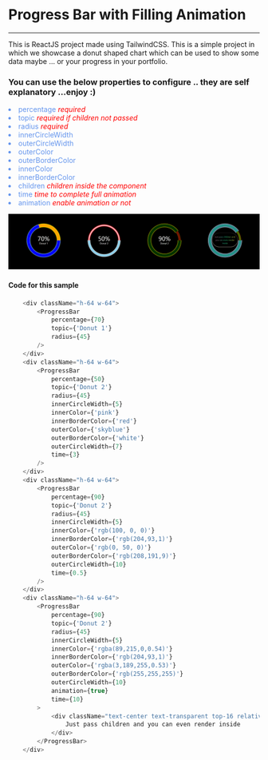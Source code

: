 # Progress Bar with Filling Animation
<hr/>
This is ReactJS project made using TailwindCSS. This is a simple project in which we showcase a donut shaped chart which can be used to show some data maybe ... or your progress in your portfolio.


### You can use the below properties to configure .. they are self explanatory ...enjoy :)
<div style="color:cornflowerblue;">
<li>percentage <i style="color:red;">required</i></li>
<li>topic <i style="color:red;">required if children not passed</i> </li>
<li>radius  <i style="color:red;">required</i></li>
<li>innerCircleWidth</li>
<li>outerCircleWidth</li>
<li>outerColor</li>
<li>outerBorderColor</li>
<li>innerColor</li>
<li>innerBorderColor</li>
<li>children  <i style="color:red;">children inside the component</i></li>
<li>time  <i style="color:red;">time to complete full animation</i></li>
<li>animation  <i style="color:red;">enable animation or not</i></li>
</div>

![progress.gif](progress.gif)

#### Code for this sample 

```js
    <div className="h-64 w-64">
        <ProgressBar
            percentage={70}
            topic={'Donut 1'}
            radius={45}
        />
    </div>
    <div className="h-64 w-64">
        <ProgressBar
            percentage={50}
            topic={'Donut 2'}
            radius={45}
            innerCircleWidth={5}
            innerColor={'pink'}
            innerBorderColor={'red'}
            outerColor={'skyblue'}
            outerBorderColor={'white'}
            outerCircleWidth={7}
            time={3}
        />
    </div>
    <div className="h-64 w-64">
        <ProgressBar
            percentage={90}
            topic={'Donut 2'}
            radius={45}
            innerCircleWidth={5}
            innerColor={'rgb(100, 0, 0)'}
            innerBorderColor={'rgb(204,93,1)'}
            outerColor={'rgb(0, 50, 0)'}
            outerBorderColor={'rgb(208,191,9)'}
            outerCircleWidth={10}
            time={0.5}
        />
    </div>
    <div className="h-64 w-64">
        <ProgressBar
            percentage={90}
            topic={'Donut 2'}
            radius={45}
            innerCircleWidth={5}
            innerColor={'rgba(89,215,0,0.54)'}
            innerBorderColor={'rgb(204,93,1)'}
            outerColor={'rgba(3,189,255,0.53)'}
            outerBorderColor={'rgb(255,255,255)'}
            outerCircleWidth={10}
            animation={true}
            time={10}
        >
            <div className="text-center text-transparent top-16 relative mx-6 py-4 text-md bg-clip-text bg-gradient-to-r from-pink-500 via-emerald-500 to-amber-400 shadow-amber-50 shadow p-2 rounded-full">
                Just pass children and you can even render inside
            </div>
        </ProgressBar>
    </div>
```
